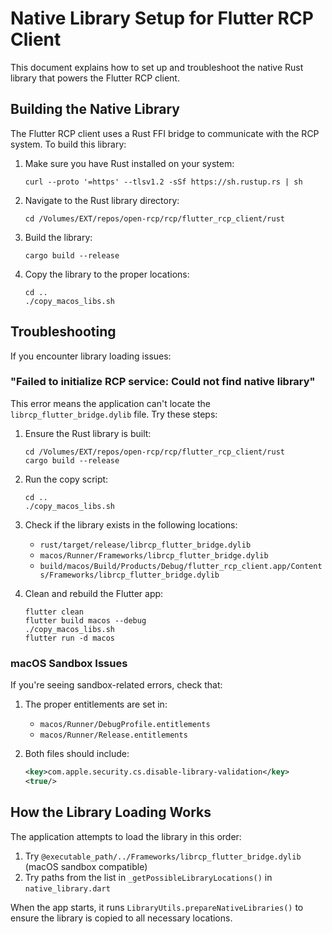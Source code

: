 # Native Library Setup for Flutter RCP Client

This document explains how to set up and troubleshoot the native Rust library that powers the Flutter RCP client.

## Building the Native Library

The Flutter RCP client uses a Rust FFI bridge to communicate with the RCP system. To build this library:

1. Make sure you have Rust installed on your system:
   ```
   curl --proto '=https' --tlsv1.2 -sSf https://sh.rustup.rs | sh
   ```

2. Navigate to the Rust library directory:
   ```
   cd /Volumes/EXT/repos/open-rcp/rcp/flutter_rcp_client/rust
   ```

3. Build the library:
   ```
   cargo build --release
   ```

4. Copy the library to the proper locations:
   ```
   cd ..
   ./copy_macos_libs.sh
   ```

## Troubleshooting

If you encounter library loading issues:

### "Failed to initialize RCP service: Could not find native library"

This error means the application can't locate the `librcp_flutter_bridge.dylib` file. Try these steps:

1. Ensure the Rust library is built:
   ```
   cd /Volumes/EXT/repos/open-rcp/rcp/flutter_rcp_client/rust
   cargo build --release
   ```

2. Run the copy script:
   ```
   cd ..
   ./copy_macos_libs.sh
   ```

3. Check if the library exists in the following locations:
   - `rust/target/release/librcp_flutter_bridge.dylib`
   - `macos/Runner/Frameworks/librcp_flutter_bridge.dylib`
   - `build/macos/Build/Products/Debug/flutter_rcp_client.app/Contents/Frameworks/librcp_flutter_bridge.dylib`

4. Clean and rebuild the Flutter app:
   ```
   flutter clean
   flutter build macos --debug
   ./copy_macos_libs.sh
   flutter run -d macos
   ```

### macOS Sandbox Issues

If you're seeing sandbox-related errors, check that:

1. The proper entitlements are set in:
   - `macos/Runner/DebugProfile.entitlements`
   - `macos/Runner/Release.entitlements`

2. Both files should include:
   ```xml
   <key>com.apple.security.cs.disable-library-validation</key>
   <true/>
   ```

## How the Library Loading Works

The application attempts to load the library in this order:

1. Try `@executable_path/../Frameworks/librcp_flutter_bridge.dylib` (macOS sandbox compatible)
2. Try paths from the list in `_getPossibleLibraryLocations()` in `native_library.dart`

When the app starts, it runs `LibraryUtils.prepareNativeLibraries()` to ensure the library is copied to all necessary locations.
